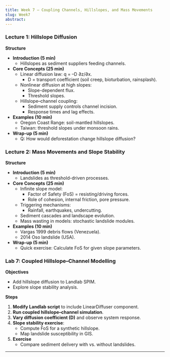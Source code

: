 ```yaml
---
title: Week 7 – Coupling Channels, Hillslopes, and Mass Movements
slug: Week7
abstract:
---
```


### Lecture 1: Hillslope Diffusion
**Structure**
- **Introduction (5 min)**
  - Hillslopes as sediment suppliers feeding channels.
- **Core Concepts (25 min)**
  - Linear diffusion law: q = –D ∂z/∂x.
    - D = transport coefficient (soil creep, bioturbation, rainsplash).
  - Nonlinear diffusion at high slopes:
    - Slope-dependent flux.
    - Threshold slopes.
  - Hillslope–channel coupling:
    - Sediment supply controls channel incision.
    - Response times and lag effects.
- **Examples (10 min)**
  - Oregon Coast Range: soil-mantled hillslopes.
  - Taiwan: threshold slopes under monsoon rains.
- **Wrap-up (5 min)**
  - Q: How would deforestation change hillslope diffusion?

### Lecture 2: Mass Movements and Slope Stability
**Structure**
- **Introduction (5 min)**
  - Landslides as threshold-driven processes.
- **Core Concepts (25 min)**
  - Infinite slope model:
    - Factor of Safety (FoS) = resisting/driving forces.
    - Role of cohesion, internal friction, pore pressure.
  - Triggering mechanisms:
    - Rainfall, earthquakes, undercutting.
  - Sediment cascades and landscape evolution.
  - Mass wasting in models: stochastic landslide modules.
- **Examples (10 min)**
  - Vargas 1999 debris flows (Venezuela).
  - 2014 Oso landslide (USA).
- **Wrap-up (5 min)**
  - Quick exercise: Calculate FoS for given slope parameters.

### Lab 7: Coupled Hillslope–Channel Modelling
**Objectives**
- Add hillslope diffusion to Landlab SPIM.
- Explore slope stability analysis.

**Steps**
1. **Modify Landlab script** to include LinearDiffuser component.
2. **Run coupled hillslope–channel simulation**.
3. **Vary diffusion coefficient (D)** and observe system response.
4. **Slope stability exercise**:
   - Compute FoS for a synthetic hillslope.
   - Map landslide susceptibility in GIS.
5. **Exercise**
   - Compare sediment delivery with vs. without landslides.

---